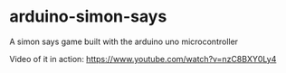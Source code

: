 # arduino-simon-says
A simon says game built with the arduino uno microcontroller

Video of it in action: https://www.youtube.com/watch?v=nzC8BXY0Ly4
